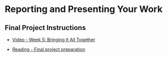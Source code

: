 # Reporting and Presenting Your Work

## Final Project Instructions

- [Video - Week 5: Bringing It All Together](https://www.coursera.org/learn/big-data-project/lecture/VRc2H/week-5-bringing-it-all-together)

- [Reading - Final project preparation](https://www.coursera.org/learn/big-data-project/supplement/m6hFo/final-project-preparation)